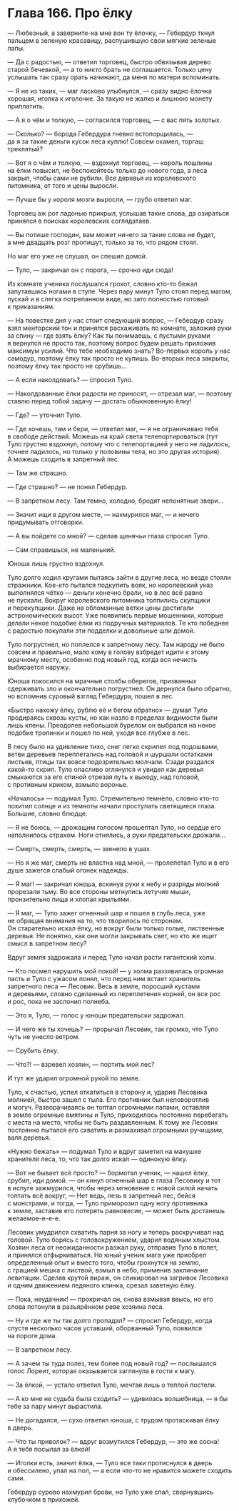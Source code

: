 # Глава 166. Про ёлку

— Любезный, а заверните-ка мне вон ту ёлочку, — Гебердур ткнул пальцем в зеленую красавицу, распушившую свои мягкие зеленые лапы.

— Да с радостью, — ответил торговец, быстро обвязывая дерево старой бечевкой, — а то никто брать не соглашается. Только цену услышать так сразу орать начинают, да меня по матери вспоминать.

— Я не из таких, — маг ласково улыбнулся, — сразу видно ёлочка хорошая, иголка к иголочке. За такую не жалко и лишнюю монету приплатить.

— А я о чём и толкую, — согласился торговец, — с вас пять золотых.

— Сколько? — борода Гебердура гневно встопорщилась, — да я за такие деньги кусок леса куплю! Совсем охамел, торгаш треклятый?

— Вот я о чём и толкую, — вздохнул торговец, — король пошлины на ёлки повысил, не беспокойтесь только до нового года, а леса закрыл, чтобы сами не рубили. Все деревья из королевского питомника, от того и цены выросли. 

— Лучше бы у короля мозги выросли, — грубо ответил маг.

Торговец аж рот ладонью прикрыл, услышав такие слова, да озираться принялся в поисках королевских соглядатаев.

— Вы потише господин, вам может ничего за такие слова не будет, а мне двадцать розг пропишут, только за то, что рядом стоял.

Но маг его уже не слушал, он спешил домой.

— Туло, — закричал он с порога, — срочно иди сюда!

Из комнате ученика послушался грохот, словно кто-то бежал запутавшись ногами в стуле. Через пару минут Туло стоял перед магом, пускай и в слегка потрепанном виде, но зато полностью готовый к приказаниям.

— На повестке дня у нас стоит следующий вопрос, — Гебердур сразу взял менторский тон и принялся расхаживать по комнате, заложив руки за спину — где взять ёлку? Как ты понимаешь, с пустыми руками я вернулся не просто так, поэтому вопрос будем решать приложив максимум усилий. Что тебе необходимо знать? Во-первых король у нас самодур, поэтому ёлку так просто не купишь. Во-вторых леса закрыты, поэтому ёлку так просто не срубишь...

— А если наколдовать? — спросил Туло.

— Наколдованные ёлки радости не приносят, — отрезал маг, — поэтому ставлю перед тобой задачу — достать обыкновенную ёлку!

— Где? — уточнил Туло.

— Где хочешь, там и бери, — ответил маг, — я не ограничиваю тебя в свободе действий. Можешь на край света телепортироваться (тут Туло грустно вздохнул, потому что с телепортацией у него не ладилось, точнее ладилось, но только у половины тела, но это другая история). А можешь сходить в запретный лес.

— Там же страшно.

— Где страшно? — не понял Гебердур.

— В запретном лесу. Там темно, холодно, бродят непонятные звери...

— Значит ищи в другом месте, — нахмурился маг, — и нечего придумывать отговорки.

— А вы пойдете со мной? — сделав щенячьи глаза спросил Туло.

— Сам справишься, не маленький.

Юноша лишь грустно вздохнул.

Туло долго ходил кругами пытаясь зайти в другие леса, но везде стояли стражники. Кое-кто пытался подкупить вояк, но королевский указ выполнялся чётко — деньги конечно брали, но в лес всё равно не пускали. Вокруг королевского питомника толпились скупщики и перекупщики. Даже на обломанные ветки цены достигали астрономических высот. Уже появились первые мошенники, которые делали некое подобие ёлки из подручных материалов. Те кто победнее с радостью покупали эти подделки и довольные шли домой.

Туло погрустнел, но поплелся к запретному лесу. Там народу не было совсем и правильно, мало кому в голову взбредет идити к этому мрачному месту, особенно под новый год, когда вся нечисть выбирается наружу. 

Юноша покосился на мрачные столбы оберегов, призванных сдерживать зло и окончательно погрустнел. Он дернулся было обратно, но вспомнив суровый взгляд Гебердура, пошел в лес.

«Быстро нахожу ёлку, рублю её и бегом обратно» — думал Туло продираясь сквозь кусты, но как назло в пределах видимости были лишь клены. Преодолев небольшой бурелом он выбрался на некое подобие тропинки и пошел по ней, уходя все глубже в лес.

В лесу было на удивление тихо, снег легко скрипел под подошвами, ветви деревьев переплетались над головой и шуршали остатками листьев, птицы так вовсе подозрительно молчали. Сзади раздался какой-то скрип. Туло опасливо оглянулся и увидел как деревья смыкаются за его спиной отрезая путь к выходу, над головой, с противным криком, взмыло воронье.

«Началось» — подумал Туло. Стремительно темнело, словно кто-то похитил солнце и из темноты начали проступать светящиеся глаза. Большие, словно блюдце.

— Я не боюсь, — дрожащим голосом прошептал Туло, но сердце его наполнилось страхом. Ноги отнялись, а руки предательски дрожали...

— Смерть, смерть, смерть, — звенело в ушах.

— Но я же маг, смерть не властна над мной, — пролепетал Туло и в его душе зажегся слабый огонек надежды.

— Я маг! — закричал юноша, вскинув руки к небу и разряды молний прорезали тьму. Во все стороны метнулись летучие мыши, пронзительно пища и хлопая крыльями.

— Я маг, — Туло зажег огненный шар и пошел в глубь леса, уже не обращая внимания на то, что творилось по сторонам. Он старательно искал ёлку, но вокруг были только голые, лиственные деревья. Не понятно, как они могли закрывать свет, но кто же ищет смысл в запретном лесу?

Вдруг земля задрожала и перед Туло начал расти гигантский холм.

— Кто посмел нарушить мой покой! — у холма раззявилась огромная пасть и Туло с ужасом понял, что перед ним встает хранитель запретного леса — Лесовик. Весь в земле, поросший кустами и деревьями, словно сделанный из переплетения корней, он все рос и рос, пока не заслонил полнеба. 

— Это я, Туло, — голос у юноши предательски задрожал.

— И чего же ты хочешь? — прорычал Лесовик, так громко, что Туло чуть не унесло ветром.

— Срубить ёлку.

— Что?! — взревел хозяин, — портить мой лес?

И тут же ударил огромной рукой по земле.

Туло, к счастью, успел откатиться в сторону и, ударив Лесовика молнией, быстро зашел с тыла. Его противник был неповоротлив и могуч. Разворачиваясь он топтал огромными лапами, оставляя в земле огромные вмятины и Туло, приходилось постоянно перебегать с места на место, чтобы не быть раздавленным. К тому же Лесовик постоянно пытался его схватить и размахивал огромными ручищами, валя деревья. 

«Нужно бежать» — подумал Туло и вдруг заметил на макушке хранителя леса, то, что так долго искал — одинокую ёлку. 

— Вот не бывает всё просто? — бормотал ученик, — нашел ёлку, срубил, иди домой. — он кинул огненный шар в глаза Лесовику и тот в испуге зажмурился, чтобы через мгновение с новой силой начать топтать всё вокруг, — Нет ведь, лезь в запретный лес, бейся с монстрами, и тогда, — Туло приморозил одну ногу противника к земле, заставив его потерять равновесие, — может быть достанешь желаемое-е-е-е.

Лесовик умудрился схватить парня за ногу и теперь раскручивал над головой. Туло борясь с головокружением, ударил водяным хлыстом. Хозяин леса от неожиданности разжал руку, отправив Туло в полет, и принялся отфыркиваться. Но юный ученик мага уже приобрел определенный опыт и вместо того, чтобы грохнутся на землю, с грацией мешка с листвой, взмыл в небо, применив заклинание левитации. Сделав крутой вираж, он спикировал на загривок Лесовика и одним движением ледяного клинка, срезал заветную ёлку.

— Пока, неудачник! — прокричал он, снова взмывая ввысь, но его слова потонули в разъярённом реве хозяина леса.

— Ну и где же ты так долго пропадал? — спросил Гебердур, когда спустя несколько часов уставший, оборванный Туло, появился на пороге дома.

— В запретном лесу.

— А зачем ты туда полез, тем более под новый год? — послышался голос Лореит, которая оказывается заглянула в гости к магу.

— За ёлкой, — устало ответил Туло, мечтая лишь о теплой постели.

— А ко мне не судьба была сходить? — удивилась волшебница, — я бы тебе за пару минут вырастила.

— Не догадался, — сухо ответил юноша, с трудом протаскивая ёлку в дверь.

— Что ты приволок? — вдруг возмутился Гебердур, — это же сосна! А я тебя посылал за ёлкой!

— Иголки есть, значит ёлка, — Туло все таки протиснулся в дверь и обессилено, упал на пол, — а если что-то не нравится можете сходить сами.

Гебердур сурово нахмурил брови, но Туло уже спал, свернувшись клубочком в прихожей.

